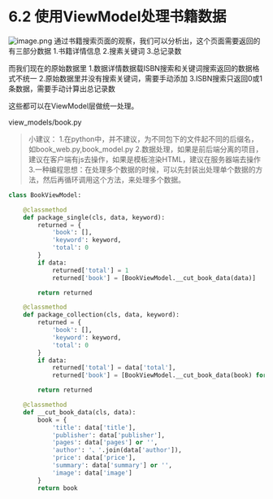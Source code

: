 # 6.2 使用ViewModel处理书籍数据

![image.png](https://upload-images.jianshu.io/upload_images/7220971-eee7b4c4e321af72.png?imageMogr2/auto-orient/strip%7CimageView2/2/w/1240)
通过书籍搜索页面的观察，我们可以分析出，这个页面需要返回的有三部分数据
1.书籍详情信息
2.搜素关键词
3.总记录数

而我们现在的原始数据里
1.数据详情数据载ISBN搜索和关键词搜索返回的数据格式不统一
2.原始数据里并没有搜索关键词，需要手动添加
3.ISBN搜索只返回0或1条数据，需要手动计算出总记录数


这些都可以在ViewModel层做统一处理。


view_models/book.py
> 小建议：
1.在python中，并不建议，为不同包下的文件起不同的后缀名，如book_web.py,book_model.py
2.数据处理，如果是前后端分离的项目，建议在客户端有js去操作，如果是模板渲染HTML，建议在服务器端去操作
3.一种编程思想：在处理多个数据的时候，可以先封装出处理单个数据的方法，然后再循环调用这个方法，来处理多个数据。

```python
class BookViewModel:

    @classmethod
    def package_single(cls, data, keyword):
        returned = {
            'book': [],
            'keyword': keyword,
            'total': 0
        }
        if data:
            returned['total'] = 1
            returned['book'] = [BookViewModel.__cut_book_data(data)]

        return returned

    @classmethod
    def package_collection(cls, data, keyword):
        returned = {
            'book': [],
            'keyword': keyword,
            'total': 0
        }
        if data:
            returned['total'] = data['total'],
            returned['book'] = [BookViewModel.__cut_book_data(book) for book in data["books"]]

        return returned

    @classmethod
    def __cut_book_data(cls, data):
        book = {
            'title': data['title'],
            'publisher': data['publisher'],
            'pages': data['pages'] or '',
            'author': '、'.join(data['author']),
            'price': data['price'],
            'summary': data['summary'] or '',
            'image': data['image']
        }
        return book

```

